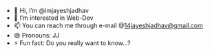 - 👋 Hi, I’m @imjayeshjadhav
- 👀 I’m interested in Web-Dev
- 📫 You can reach me through e-mail @14jayeshjadhav@gmail.com
- 😄 Pronouns: JJ
- ⚡ Fun fact: Do you really want to know...?

<!---
imjayeshjadhav/imjayeshjadhav is a ✨ special ✨ repository because its `README.md` (this file) appears on your GitHub profile.
You can click the Preview link to take a look at your changes.
--->

